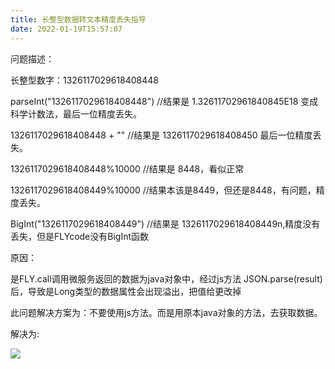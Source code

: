 ```yaml
---
title: 长整型数据转文本精度丢失指导
date: 2022-01-19T15:57:07
---
```


问题描述：  
  
长整型数字：1326117029618408448  
  
parseInt("1326117029618408448") //结果是 1.32611702961840845E18 变成科学计数法，最后一位精度丢失。  
  
1326117029618408448 + "" //结果是 1326117029618408450 最后一位精度丢失。  
  
1326117029618408448%10000 //结果是 8448，看似正常  
  
1326117029618408449%10000 //结果本该是8449，但还是8448，有问题，精度丢失。  
  
BigInt("1326117029618408449") //结果是 1326117029618408449n,精度没有丢失，但是FLYcode没有BigInt函数

原因：  
  
是FLY.call调用微服务返回的数据为java对象中，经过js方法 JSON.parse(result)后，导致是Long类型的数据属性会出现溢出，把值给更改掉

此问题解决方案为：不要使用js方法。而是用原本java对象的方法，去获取数据。

解决为:

![](http://apaas.wxchina.com:8881/wp-content/uploads/%E7%B2%BE%E5%BA%A6%E8%B0%83%E6%95%B4.png)